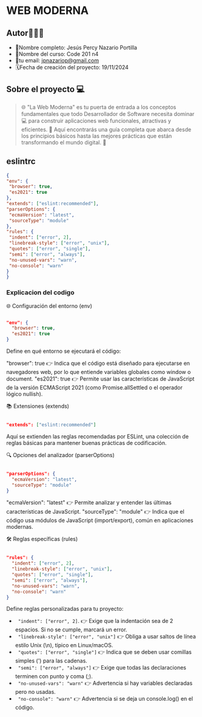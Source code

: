 # WEB MODERNA

## Autor👨🏽‍💻

* 🫡Nombre completo: Jesús Percy Nazario Portilla
* 📒Nombre del curso: Code 201 n4
* 📧tu email: jpnazariop@gmail.com
* 🗓️Fecha de creación del proyecto: 19/11/2024

## Sobre el proyecto 💻

> 🌐 "La Web Moderna" es tu puerta de entrada a los conceptos fundamentales que todo Desarrollador de Software necesita dominar 💻 para construir aplicaciones web funcionales, atractivas y eficientes. 🌟 Aquí encontrarás una guía completa que abarca desde los principios básicos hasta las mejores prácticas que están transformando el mundo digital. 🚀

## eslintrc

``` json
{
"env": {
 "browser": true,
 "es2021": true
},
"extends": ["eslint:recommended"],
"parserOptions": {
 "ecmaVersion": "latest",
 "sourceType": "module"
},
"rules": {
 "indent": ["error", 2],
 "linebreak-style": ["error", "unix"],
 "quotes": ["error", "single"],
 "semi": ["error", "always"],
 "no-unused-vars": "warn",
 "no-console": "warn"
}
}
```


### Explicacion del codigo

🌐 Configuración del entorno (env)
```json

"env": {
  "browser": true,
  "es2021": true
}
```

Define en qué entorno se ejecutará el código:

"browser": true 👉 Indica que el código está diseñado para ejecutarse en navegadores web, por lo que entiende variables globales como window o document.
"es2021": true 👉 Permite usar las características de JavaScript de la versión ECMAScript 2021 (como Promise.allSettled o el operador lógico nullish).

📚 Extensiones (extends)
```json

"extends": ["eslint:recommended"]
```

Aquí se extienden las reglas recomendadas por ESLint, una colección de reglas básicas para mantener buenas prácticas de codificación.

🔍 Opciones del analizador (parserOptions)
``` json

"parserOptions": {
  "ecmaVersion": "latest",
  "sourceType": "module"
}
```

"ecmaVersion": "latest" 👉 Permite analizar y entender las últimas características de JavaScript.
"sourceType": "module" 👉 Indica que el código usa módulos de JavaScript (import/export), común en aplicaciones modernas.

🛠️ Reglas específicas (rules)
```json

"rules": {
  "indent": ["error", 2],
  "linebreak-style": ["error", "unix"],
  "quotes": ["error", "single"],
  "semi": ["error", "always"],
  "no-unused-vars": "warn",
  "no-console": "warn"
}
```

Define reglas personalizadas para tu proyecto:

- ` "indent": ["error", 2]`.  👉 Exige que la indentación sea de 2 espacios. Si no se cumple, marcará un error.
- ` "linebreak-style": ["error", "unix"]` 👉 Obliga a usar saltos de línea estilo Unix (\n), típico en Linux/macOS.
- ` "quotes": ["error", "single"]` 👉 Indica que se deben usar comillas simples (') para las cadenas.
- ` "semi": ["error", "always"]`  👉 Exige que todas las declaraciones terminen con punto y coma (;).
- ` "no-unused-vars": "warn"`  👉 Advertencia si hay variables declaradas pero no usadas.
- ` "no-console": "warn"`  👉 Advertencia si se deja un console.log() en el código.